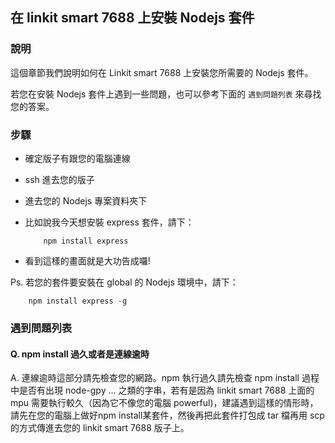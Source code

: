 ## 在 linkit smart 7688 上安裝 Nodejs 套件

### 說明

這個章節我們說明如何在 Linkit smart 7688 上安裝您所需要的 Nodejs 套件。

若您在安裝 Nodejs 套件上遇到一些問題，也可以參考下面的 `遇到問題列表` 來尋找您的答案。

### 步驟

* 確定版子有跟您的電腦連線
* ssh 進去您的版子
* 進去您的 Nodejs 專案資料夾下
* 比如說我今天想安裝 express 套件，請下：
    
    ```
        npm install express
    ```
* 看到這樣的畫面就是大功告成囉!

Ps. 若您的套件要安裝在 global 的 Nodejs 環境中，請下：
``` 
    npm install express -g
```

### 遇到問題列表

#### Q. npm install 過久或者是連線逾時
A. 連線逾時這部分請先檢查您的網路。npm 執行過久請先檢查 npm install 過程中是否有出現 node-gpy ... 之類的字串，若有是因為 linkit smart 7688 上面的 mpu 需要執行較久（因為它不像您的電腦 powerful)，建議遇到這樣的情形時，請先在您的電腦上做好npm install某套件，然後再把此套件打包成 tar 檔再用 scp 的方式傳進去您的 linkit smart 7688 版子上。
    
        

    